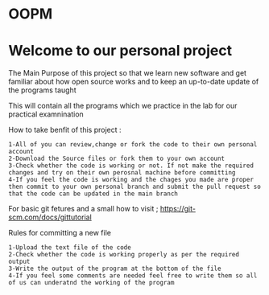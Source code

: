 # OOPM
Welcome to our personal project 
====================================
The Main Purpose of this project so that we learn new software and get familiar about how open source works and to keep an up-to-date update of the programs taught


This will contain all the programs which we practice in the lab for our practical examnination


How to take benfit of this project :


    1-All of you can review,change or fork the code to their own personal account
    2-Download the Source files or fork them to your own account 
    3-Check whether the code is working or not. If not make the required changes and try on their own perosnal machine before committing
    4-If you feel the code is working and the chages you made are proper then commit to your own personal branch and submit the pull request so that the code can be updated in the main branch
For basic git fetures and a small how to visit ;
https://git-scm.com/docs/gittutorial


Rules for committing a new file

    1-Upload the text file of the code 
    2-Check whether the code is working properly as per the required output
    3-Write the output of the program at the bottom of the file 
    4-If you feel some comments are needed feel free to write them so all of us can underatnd the working of the program 
